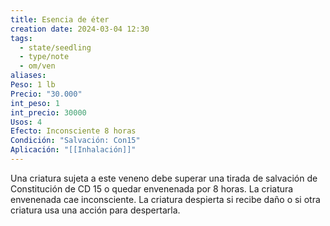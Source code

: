 ```yaml
---
title: Esencia de éter
creation date: 2024-03-04 12:30
tags:
  - state/seedling
  - type/note
  - om/ven
aliases: 
Peso: 1 lb
Precio: "30.000"
int_peso: 1
int_precio: 30000
Usos: 4
Efecto: Inconsciente 8 horas
Condición: "Salvación: Con15"
Aplicación: "[[Inhalación]]"
---
```


Una criatura sujeta a este veneno debe superar una tirada de salvación de Constitución de
CD 15 o quedar envenenada por 8 horas. La criatura envenenada cae inconsciente. La criatura despierta si recibe daño o si otra criatura usa una acción para despertarla.